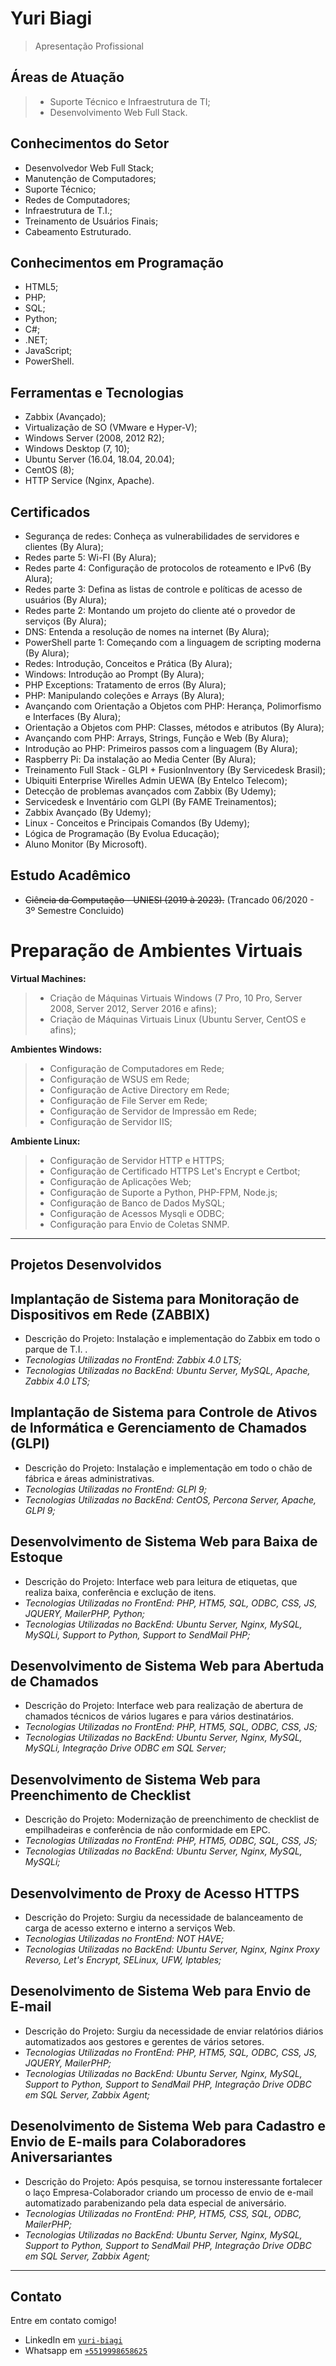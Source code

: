 # Yuri Biagi

> Apresentação Profissional

## Áreas de Atuação

> - Suporte Técnico e Infraestrutura de TI;
> - Desenvolvimento Web Full Stack.

## Conhecimentos do Setor

- Desenvolvedor Web Full Stack;
- Manutenção de Computadores;
- Suporte Técnico;
- Redes de Computadores;
- Infraestrutura de T.I.;
- Treinamento de Usuários Finais;
- Cabeamento Estruturado.

## Conhecimentos em Programação

- HTML5;
- PHP;
- SQL;
- Python;
- C#;
- .NET;
- JavaScript;
- PowerShell.

## Ferramentas e Tecnologias

- Zabbix (Avançado);
- Virtualização de SO (VMware e Hyper-V);
- Windows Server (2008, 2012 R2);
- Windows Desktop (7, 10);
- Ubuntu Server (16.04, 18.04, 20.04);
- CentOS (8);
- HTTP Service (Nginx, Apache).

## Certificados

- Segurança de redes: Conheça as vulnerabilidades de servidores e clientes (By Alura);
- Redes parte 5: Wi-FI (By Alura);
- Redes parte 4: Configuração de protocolos de roteamento e IPv6 (By Alura);
- Redes parte 3: Defina as listas de controle e políticas de acesso de usuários (By Alura);
- Redes parte 2: Montando um projeto do cliente até o provedor de serviços (By Alura);
- DNS: Entenda a resolução de nomes na internet (By Alura);
- PowerShell parte 1: Começando com a linguagem de scripting moderna (By Alura);
- Redes: Introdução, Conceitos e Prática (By Alura);
- Windows: Introdução ao Prompt (By Alura);
- PHP Exceptions: Tratamento de erros (By Alura);
- PHP: Manipulando coleções e Arrays (By Alura);
- Avançando com Orientação a Objetos com PHP: Herança, Polimorfismo e Interfaces (By Alura);
- Orientação a Objetos com PHP: Classes, métodos e atributos (By Alura);
- Avançando com PHP: Arrays, Strings, Função e Web (By Alura);
- Introdução ao PHP: Primeiros passos com a linguagem (By Alura);
- Raspberry Pi: Da instalação ao Media Center (By Alura);
- Treinamento Full Stack - GLPI + FusionInventory (By Servicedesk Brasil);
- Ubiquiti Enterprise Wirelles Admin UEWA (By Entelco Telecom);
- Detecção de problemas avançados com Zabbix (By Udemy);
- Servicedesk e Inventário com GLPI (By FAME Treinamentos);
- Zabbix Avançado (By Udemy);
- Linux - Conceitos e Principais Comandos (By Udemy);
- Lógica de Programação (By Evolua Educação);
- Aluno Monitor (By Microsoft).

## Estudo Acadêmico
 
- ~~Ciência da Computação - UNIESI (2019 à 2023).~~ (Trancado 06/2020 - 3º Semestre Concluido)

# Preparação de Ambientes Virtuais

**Virtual Machines:**
> - Criação de Máquinas Virtuais Windows (7 Pro, 10 Pro, Server 2008, Server 2012, Server 2016 e afins);
> - Criação de Máquinas Virtuais Linux (Ubuntu Server, CentOS e afins);

**Ambientes Windows:**
> - Configuração de Computadores em Rede;
> - Configuração de WSUS em Rede;
> - Configuração de Active Directory em Rede;
> - Configuração de File Server em Rede;
> - Configuração de Servidor de Impressão em Rede;
> - Configuração de Servidor IIS;

**Ambiente Linux:**
> - Configuração de Servidor HTTP e HTTPS;
> - Configuração de Certificado HTTPS Let's Encrypt e Certbot;
> - Configuração de Aplicações Web;
> - Configuração de Suporte a Python, PHP-FPM, Node.js;
> - Configuração de Banco de Dados MySQL;
> - Configuração de Acessos Mysqli e ODBC;
> - Configuração para Envio de Coletas SNMP.

---

## Projetos Desenvolvidos

## **Implantação de Sistema para Monitoração de Dispositivos em Rede (ZABBIX)**
- Descrição do Projeto: Instalação e implementação do Zabbix em todo o parque de T.I. .
- *Tecnologias Utilizadas no FrontEnd: Zabbix 4.0 LTS;*
- *Tecnologias Utilizadas no BackEnd: Ubuntu Server, MySQL, Apache, Zabbix 4.0 LTS;*

## **Implantação de Sistema para Controle de Ativos de Informática e Gerenciamento de Chamados (GLPI)**
- Descrição do Projeto: Instalação e implementação em todo o chão de fábrica e áreas administrativas.
- *Tecnologias Utilizadas no FrontEnd: GLPI 9;*
- *Tecnologias Utilizadas no BackEnd: CentOS, Percona Server, Apache, GLPI 9;*

## **Desenvolvimento de Sistema Web para Baixa de Estoque**
- Descrição do Projeto: Interface web para leitura de etiquetas, que realiza baixa, conferência e exclução de itens.
- *Tecnologias Utilizadas no FrontEnd: PHP, HTM5, SQL, ODBC, CSS, JS, JQUERY, MailerPHP, Python;*
- *Tecnologias Utilizadas no BackEnd: Ubuntu Server, Nginx, MySQL, MySQLi, Support to Python, Support to SendMail PHP;*

## **Desenvolvimento de Sistema Web para Abertuda de Chamados**
- Descrição do Projeto: Interface web para realização de abertura de chamados técnicos de vários lugares e para vários destinatários.
- *Tecnologias Utilizadas no FrontEnd: PHP, HTM5, SQL, ODBC, CSS, JS;*
- *Tecnologias Utilizadas no BackEnd: Ubuntu Server, Nginx, MySQL, MySQLi, Integração Drive ODBC em SQL Server;*

## **Desenvolvimento de Sistema Web para Preenchimento de Checklist**
- Descrição do Projeto: Modernização de preenchimento de checklist de empilhadeiras e conferência de não conformidade em EPC.
- *Tecnologias Utilizadas no FrontEnd: PHP, HTM5, ODBC, SQL, CSS, JS;*
- *Tecnologias Utilizadas no BackEnd: Ubuntu Server, Nginx, MySQL, MySQLi;*

## **Desenvolvimento de Proxy de Acesso HTTPS**
- Descrição do Projeto: Surgiu da necessidade de balanceamento de carga de acesso externo e interno a serviços Web.
- *Tecnologias Utilizadas no FrontEnd: NOT HAVE;*
- *Tecnologias Utilizadas no BackEnd: Ubuntu Server, Nginx, Nginx Proxy Reverso, Let's Encrypt, SELinux, UFW, Iptables;*

## **Desenolvimento de Sistema Web para Envio de E-mail**
- Descrição do Projeto: Surgiu da necessidade de enviar relatórios diários automatizados aos gestores e gerentes de vários setores.
- *Tecnologias Utilizadas no FrontEnd: PHP, HTM5, SQL, ODBC, CSS, JS, JQUERY, MailerPHP;*
- *Tecnologias Utilizadas no BackEnd: Ubuntu Server, Nginx, MySQL, Support to Python, Support to SendMail PHP, Integração Drive ODBC em SQL Server, Zabbix Agent;*

## **Desenolvimento de Sistema Web para Cadastro e Envio de E-mails para Colaboradores Aniversariantes**
- Descrição do Projeto: Após pesquisa, se tornou insteressante fortalecer o laço Empresa-Colaborador criando um processo de envio de e-mail automatizado parabenizando pela data especial de aniversário.
- *Tecnologias Utilizadas no FrontEnd: PHP, HTM5, CSS, SQL, ODBC,  MailerPHP;*
- *Tecnologias Utilizadas no BackEnd: Ubuntu Server, Nginx, MySQL, Support to Python, Support to SendMail PHP, Integração Drive ODBC em SQL Server, Zabbix Agent;*

---

## Contato

Entre em contato comigo!

- LinkedIn em <a href="https://www.linkedin.com/in/yuri-biagi/" target="_blank"> `yuri-biagi` </a>
- Whatsapp em <a href="https://api.whatsapp.com/send?phone=5519998658625" target="_blank"> `+5519998658625` </a>
